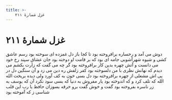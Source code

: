 ```yaml
---
title: >-
    غزل شمارهٔ ۲۱۱
---
```

# غزل شمارهٔ ۲۱۱

دوش می آمد و رخساره برافروخته بود
تا کجا باز دل غمزده ای سوخته بود
رسم عاشق کشی و شیوه شهرآشوبی
جامه ای بود که بر قامت او دوخته بود
جان عشاق سپند رخ خود می دانست
و آتش چهره بدین کار برافروخته بود
گر چه می گفت که زارت بکشم می دیدم
که نهانش نظری با من دلسوخته بود
کفر زلفش ره دین می زد و آن سنگین دل
در پی اش مشعلی از چهره برافروخته بود
دل بسی خون به کف آورد ولی دیده بریخت
الله الله که تلف کرد و که اندوخته بود
یار مفروش به دنیا که بسی سود نکرد
آن که یوسف به زر ناسره بفروخته بود
گفت و خوش گفت برو خرقه بسوزان حافظ
یا رب این قلب شناسی ز که آموخته بود
